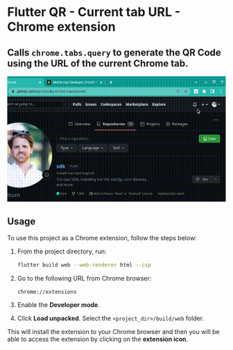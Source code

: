 # Flutter QR - Current tab URL - Chrome extension

## Calls `chrome.tabs.query` to generate the QR Code using the URL of the current Chrome tab.

![Chrome extension in action](screenshots/qr-code-url-ext-demo.gif)

## Usage

To use this project as a Chrome extension, follow the steps below:

1. From the project directory, run:

   ```sh
   flutter build web --web-renderer html --csp
   ```

2. Go to the following URL from Chrome browser:

   ```url
   chrome://extensions
   ```

3. Enable the **Developer mode**.

4. Click **Load unpacked**. Select the `<project_dir>/build/web` folder.

This will install the extension to your Chrome browser and then you will be able to access the extension by clicking on the **extension icon**.
